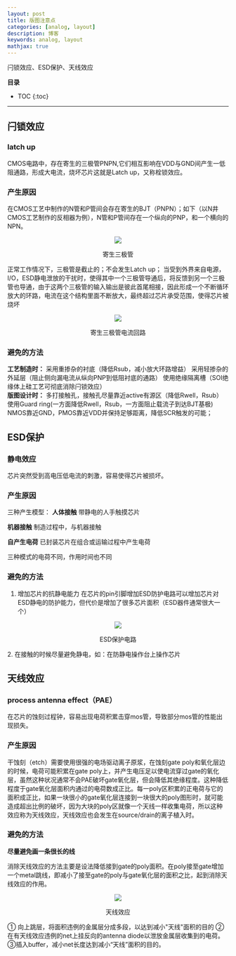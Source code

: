 ```yaml
---
layout: post
title: 版图注意点
categories: [analog, layout]
description: 博客
keywords: analog, layout
mathjax: true
---
```

闩锁效应、ESD保护、天线效应

**目录**

* TOC
{:toc}

---

## 闩锁效应

### latch up
CMOS电路中，存在寄生的三极管PNPN,它们相互影响在VDD与GND间产生一低阻通路，形成大电流，烧坏芯片这就是Latch up，又称栓锁效应。
### 产生原因
在CMOS工艺中制作的N管和P管间会存在寄生的BJT（PNPN）；如下（以N井CMOS工艺制作的反相器为例），N管和P管间存在一个纵向的PNP，和一个横向的NPN。

<div align="center"><img width="auto" height="auto" src="{{ assets_base_url }}/images/blog/latchup.png"/>
<p>寄生三极管</p>
</div>

正常工作情况下，三极管是截止的；不会发生Latch up； 当受到外界来自电源，I/O，ESD静电泄放的干扰时，使得其中一个三极管导通后，将反馈到另一个三极管也导通，由于这两个三极管的输入输出是彼此首尾相接，因此形成一个不断循环放大的环路，电流在这个结构里面不断放大，最终超过芯片承受范围，使得芯片被烧坏

<div align="center"><img width="auto" height="auto" src="{{ assets_base_url }}/images/blog/寄生三极管.png"/>
<p>寄生三极管电流回路</p>
</div>

### 避免的方法

**工艺制造时：**
采用重掺杂的衬底（降低Rsub，减小放大环路增益） 采用轻掺杂的外延层（阻止侧向漏电流从纵向PNP到低阻衬底的通路） 使用绝缘隔离槽（SOI绝缘体上硅工艺可彻底消除闩锁效应）  
**版图设计时：**
多打接触孔，接触孔尽量靠近active有源区（降低Rwell，Rsub） 使用Guard ring(一方面降低Rwell，Rsub，一方面阻止载流子到达BJT基极) NMOS靠近GND，PMOS靠近VDD并保持足够距离，降低SCR触发的可能；


## ESD保护

### 静电效应
芯片突然受到高电压低电流的刺激，容易使得芯片被损坏。

### 产生原因
三种产生模型：
**人体接触** 带静电的人手触摸芯片

**机器接触** 制造过程中，与机器接触

**自产生电荷** 已封装芯片在组合或运输过程中产生电荷

三种模式的电荷不同，作用时间也不同
### 避免的方法
1. 增加芯片的抗静电能力
在芯片的pin引脚增加ESD防护电路可以增加芯片对ESD静电的防护能力，但代价是增加了很多芯片面积（ESD器件通常很大一个）
<div align="center"><img width="auto" height="auto" src="{{ assets_base_url }}/images/blog/esd.png"/>
<p>ESD保护电路</p>
</div>
2. 在接触的时候尽量避免静电，如：在防静电操作台上操作芯片


## 天线效应

### process antenna effect（PAE）
在芯片的蚀刻过程钟，容易出现电荷积累击穿mos管，导致部分mos管的性能出现损失。

### 产生原因
干蚀刻（etch）需要使用很强的电场驱动离子原浆，在蚀刻gate poly和氧化层边的时候，电荷可能积累在gate poly上，并产生电压足以使电流穿过gate的氧化层，虽然这种状况通常不会PAE破坏gate氧化层，但会降低其绝缘程度。这种降低程度于gate氧化层面积内通过的电荷数成正比。每一poly区积累的正电荷与它的面积成正比，如果一块很小的gate氧化层连接到一块很大的poly图形时，就可能造成超出比例的破坏，因为大块的poly区就像一个天线一样收集电荷，所以这种效应称为天线效应，天线效应也会发生在source/drain的离子植入时。


### 避免的方法
**尽量避免画一条很长的线**

消除天线效应的方法主要是设法降低接到gate的poly面积。在poly接至gate增加一个metal跳线，即减小了接至gate的poly与gate氧化层的面积之比，起到消除天线效应的作用。
<div align="center"><img width="auto" height="auto" src="{{ assets_base_url }}/images/blog/PEA.png"/>
<p>天线效应</p>
</div>
① 向上跳层，将面积违例的金属层分成多段，以达到减小"天线"面积的目的
② 在有天线效应违例的net上挂反向的antenna diode以泄放金属层收集到的电荷。
③插入buffer，减小net长度达到减小“天线”面积的目的。